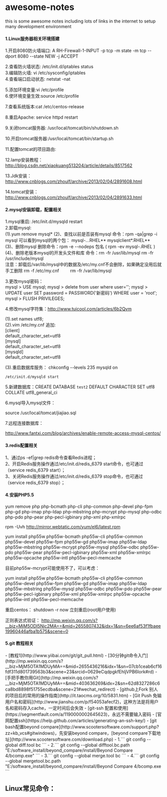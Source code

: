 # awesome-notes
this is some awesome notes including lots of links in the internet to setup many development environment


<h4>1.Linux服务器相关环境搭建</h4>
1.开启8080防火墙端口:  A RH-Firewall-1-INPUT -p tcp -m state -m tcp --dport 8080 --state NEW -j ACCEPT  

2.查看防火墙状态:   /etc/init.d/iptables status  
3.编辑防火墙:   vi /etc/sysconfig/iptables   
4.查看端口启动状态:   netstat -nat                 

5.添加环境变量:vi /etc/profile     
6.使环境变量生效:source /etc/profile 

7.查看系统版本:cat /etc/centos-release 

8.重启Apache: service httpd restart 



9.关闭tomcat服务器: /usr/local/tomcat/bin/shutdown.sh 

10.开启tomcat服务器:/usr/local/tomcat/bin/startup.sh 

11.配置tomcat的项目路由:<Context path="/mayi" docBase="${catalina.home}/webapps/mayi/WebRoot" reloadable="true"/> 

12.lamp安装教程：http://blog.csdn.net/xiaokuang513204/article/details/8517562

13.Jdk安装：http://www.cnblogs.com/zhoulf/archive/2013/02/04/2891608.html

14.tomcat安装：http://www.cnblogs.com/zhoulf/archive/2013/02/04/2891633.html

<h4>2.mysql安装卸载，配置相关</h4>

1.mysql重启: /etc/init.d/mysqld restart  
2.卸载mysql:<br>
(1).yum remove mysql*
(2)、查找以前是否装有mysql
	命令：rpm -qa|grep -i mysql
	可以看到mysql的两个包：
	mysql-*..*.RHEL**
	mysqlclient*.RHEL**<br>
(3)、删除mysql
	删除命令：rpm -e --nodeps 包名
	( rpm -ev mysql-*.RHEL* )<br>
(4)、删除老版本mysql的开发头文件和库
	命令：rm -fr /usr/lib/mysql
	rm -fr /usr/include/mysql<br>
	注意：卸载后/var/lib/mysql中的数据及/etc/my.cnf不会删除，如果确定没用后就手工删除
	rm -f /etc/my.cnf
　　	rm -fr /var/lib/mysql

3.更改mysql密码：<br>
mysql > USE mysql;
mysql > delete from user where user=''; 
mysql > UPDATE user SET password = PASSWORD('新密码') WHERE user = 'root'; 
mysql > FLUSH PRIVILEGES;

4.修改mysql字符集：http://www.tuicool.com/articles/6b2Qvm

(1).set names utf8;<br>
(2).vim /etc/my.cnf 追加:<br>
	[client]<br>
	default_character_set=utf8<br>
	[mysql]<br>
	default_character_set=utf8<br>
	[mysqld]<br>
	default_character_set=utf8
	
(3).重启数据库服务：
	chkconfig --levels 235 mysqld on

	/etc/init.d/mysqld start

5.新建数据库：CREATE DATABASE `test2` DEFAULT CHARACTER SET utf8 COLLATE utf8_general_ci

6.mysql导入mysql文件：

source /usr/local/tomcat/jiajiao.sql

7.远程连接数据库：

http://www.fantxi.com/blog/archives/enable-remote-access-mysql-centos/


<h4>3.redis配置相关</h4>

1、通过ps -ef|grep redis命令查看Redis进程；<br>
2、开启Redis服务操作通过/etc/init.d/redis_6379 start命令，也可通过（service redis_6379 start）；<br>
3、关闭Redis服务操作通过/etc/init.d/redis_6379 stop命令，也可通过（service redis_6379 stop）；<br>



<h4>4.安装PHP5.5</h4>

yum remove php  php-bcmath php-cli php-common  php-devel php-fpm    php-gd php-imap  php-ldap php-mbstring php-mcrypt php-mysql   php-odbc   php-pdo   php-pear  php-pecl-igbinary  php-xml php-xmlrpc
 
rpm -Uvh http://mirror.webtatic.com/yum/el6/latest.rpm
  
yum install php55w  php55w-bcmath php55w-cli php55w-common  php55w-devel php55w-fpm    php55w-gd php55w-imap  php55w-ldap php55w-mbstring php55w-mcrypt php55w-mysql   php55w-odbc   php55w-pdo   php55w-pear  php55w-pecl-igbinary  php55w-xml php55w-xmlrpc php55w-opcache php55w-intl php55w-pecl-memcache

目前php55w-mcrypt可能使用不了，可以考虑：


yum install php55w  php55w-bcmath php55w-cli php55w-common  php55w-devel php55w-fpm    php55w-gd php55w-imap  php55w-ldap php55w-mbstring php55w-mysql   php55w-odbc   php55w-pdo   php55w-pear  php55w-pecl-igbinary  php55w-xml php55w-xmlrpc php55w-opcache php55w-intl php55w-pecl-memcache


重启centos：
shutdown -r now 立刻重启(root用户使用)

正则表达式验证：
http://mp.weixin.qq.com/s?__biz=MjM5ODI5Njc2MA==&mid=2655807432&idx=1&sn=6ee6af53f1fbaee19960446afba1b575&scene=0

<h4>5.git 教程相关</h4>
- [教程1](http://www.yiibai.com/git/git_pull.html)
- [30分钟git命令入门](http://mp.weixin.qq.com/s?__biz=MjM5OTA1MDUyMA==&mid=2655436216&idx=1&sn=07cb1ceab6cf16fdf311d801739563b3&scene=23&srcid=0629eCqdpgkfEhljVPB6Iork#rd)
- [手把手教你用Git](http://mp.weixin.qq.com/s?__biz=MjM5OTA1MDUyMA==&mid=403636269&idx=2&sn=62d8327286c6ca8bd8898f51755ecdba&scene=21#wechat_redirect)
- [github上Fork 别人的项目后的常用的操作指南](http://it.taocms.org/10/5831.htm)
- [Git Push 免输用户名和密码](http://www.jianshu.com/p/f54053afecf2)，这种方法是将用户名和密码存入cache，一定时间后会失效
- [git-ssh 配置和使用](https://segmentfault.com/a/1190000002645623)，永远不需要输入密码
- [官网配置ssh](https://help.github.com/articles/generating-an-ssh-key/)
- [git bash配置beyond compare](http://www.scootersoftware.com/support.php?zz=kb_vcs#gitwindows)，先安装beyond compare，[beyond compare下载地址](http://www.scootersoftware.com/download.php)
	- 1.``` git config --global diff.tool bc ```
	- 2.``` git config --global difftool.bc.path "E:/software_install/beyond_compare/install/Beyond Compare 4/bcomp.exe" ```
	- 3.``` git config --global merge.tool bc ```
	- 4.``` git config --global mergetool.bc.path "E:/software_install/beyond_compare/install/Beyond Compare 4/bcomp.exe ```

## Linux常见命令：
